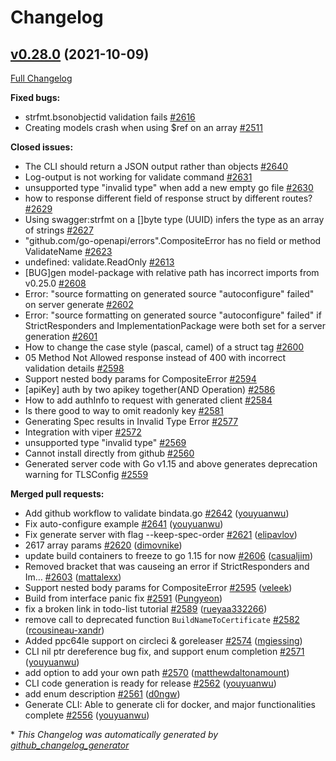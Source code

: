 # Changelog

## [v0.28.0](https://github.com/go-swagger/go-swagger/tree/v0.28.0) (2021-10-09)

[Full Changelog](https://github.com/go-swagger/go-swagger/compare/v0.27.0...v0.28.0)

**Fixed bugs:**

- strfmt.bsonobjectid validation fails [\#2616](https://github.com/go-swagger/go-swagger/issues/2616)
- Creating models crash when using $ref on an array [\#2511](https://github.com/go-swagger/go-swagger/issues/2511)

**Closed issues:**

- The CLI should return a JSON output rather than objects [\#2640](https://github.com/go-swagger/go-swagger/issues/2640)
- Log-output is not working for validate command [\#2631](https://github.com/go-swagger/go-swagger/issues/2631)
- unsupported type "invalid type" when add a new empty go file [\#2630](https://github.com/go-swagger/go-swagger/issues/2630)
- how to response different field of response struct by different routes? [\#2629](https://github.com/go-swagger/go-swagger/issues/2629)
- Using swagger:strfmt on a \[\]byte type \(UUID\) infers the type as an array of strings [\#2627](https://github.com/go-swagger/go-swagger/issues/2627)
- "github.com/go-openapi/errors".CompositeError has no field or method ValidateName [\#2623](https://github.com/go-swagger/go-swagger/issues/2623)
- undefined: validate.ReadOnly [\#2613](https://github.com/go-swagger/go-swagger/issues/2613)
- \[BUG\]gen model-package with relative path has incorrect imports from v0.25.0 [\#2608](https://github.com/go-swagger/go-swagger/issues/2608)
- Error: "source formatting on generated source "autoconfigure" failed" on server generate [\#2602](https://github.com/go-swagger/go-swagger/issues/2602)
- Error: "source formatting on generated source "autoconfigure" failed" if StrictResponders and ImplementationPackage were both set for a server generation [\#2601](https://github.com/go-swagger/go-swagger/issues/2601)
- How to change the case style \(pascal, camel\) of a struct tag  [\#2600](https://github.com/go-swagger/go-swagger/issues/2600)
- 05 Method Not Allowed response instead of 400 with incorrect validation details [\#2598](https://github.com/go-swagger/go-swagger/issues/2598)
- Support nested body params for CompositeError [\#2594](https://github.com/go-swagger/go-swagger/issues/2594)
- \[apiKey\] auth by two apikey together\(AND Operation\) [\#2586](https://github.com/go-swagger/go-swagger/issues/2586)
- How to add authInfo to request with generated client [\#2584](https://github.com/go-swagger/go-swagger/issues/2584)
- Is there good to way to omit readonly key [\#2581](https://github.com/go-swagger/go-swagger/issues/2581)
- Generating Spec results in Invalid Type Error [\#2577](https://github.com/go-swagger/go-swagger/issues/2577)
- Integration with viper [\#2572](https://github.com/go-swagger/go-swagger/issues/2572)
- unsupported type "invalid type" [\#2569](https://github.com/go-swagger/go-swagger/issues/2569)
- Cannot install directly from github [\#2560](https://github.com/go-swagger/go-swagger/issues/2560)
- Generated server code with Go v1.15 and above generates deprecation warning for TLSConfig [\#2559](https://github.com/go-swagger/go-swagger/issues/2559)

**Merged pull requests:**

- Add github workflow to validate bindata.go [\#2642](https://github.com/go-swagger/go-swagger/pull/2642) ([youyuanwu](https://github.com/youyuanwu))
- Fix auto-configure example [\#2641](https://github.com/go-swagger/go-swagger/pull/2641) ([youyuanwu](https://github.com/youyuanwu))
- Fix generate server with flag --keep-spec-order [\#2621](https://github.com/go-swagger/go-swagger/pull/2621) ([elipavlov](https://github.com/elipavlov))
- 2617 array params [\#2620](https://github.com/go-swagger/go-swagger/pull/2620) ([dimovnike](https://github.com/dimovnike))
- update build containers to freeze to go 1.15 for now [\#2606](https://github.com/go-swagger/go-swagger/pull/2606) ([casualjim](https://github.com/casualjim))
- Removed bracket that was causeing an error if StrictResponders and Im… [\#2603](https://github.com/go-swagger/go-swagger/pull/2603) ([mattalexx](https://github.com/mattalexx))
- Support nested body params for CompositeError [\#2595](https://github.com/go-swagger/go-swagger/pull/2595) ([veleek](https://github.com/veleek))
- Build from interface panic fix [\#2591](https://github.com/go-swagger/go-swagger/pull/2591) ([Pungyeon](https://github.com/Pungyeon))
- fix a broken link in todo-list tutorial [\#2589](https://github.com/go-swagger/go-swagger/pull/2589) ([rueyaa332266](https://github.com/rueyaa332266))
- remove call to deprecated function `BuildNameToCertificate` [\#2582](https://github.com/go-swagger/go-swagger/pull/2582) ([rcousineau-xandr](https://github.com/rcousineau-xandr))
- Added ppc64le support on circleci & goreleaser [\#2574](https://github.com/go-swagger/go-swagger/pull/2574) ([mgiessing](https://github.com/mgiessing))
- CLI nil ptr dereference bug fix, and support enum completion [\#2571](https://github.com/go-swagger/go-swagger/pull/2571) ([youyuanwu](https://github.com/youyuanwu))
- add option to add your own path [\#2570](https://github.com/go-swagger/go-swagger/pull/2570) ([matthewdaltonamount](https://github.com/matthewdaltonamount))
- CLI code generation is ready for release [\#2562](https://github.com/go-swagger/go-swagger/pull/2562) ([youyuanwu](https://github.com/youyuanwu))
- add enum description [\#2561](https://github.com/go-swagger/go-swagger/pull/2561) ([d0ngw](https://github.com/d0ngw))
- Generate CLI: Able to generate cli for docker, and major functionalities complete [\#2556](https://github.com/go-swagger/go-swagger/pull/2556) ([youyuanwu](https://github.com/youyuanwu))



\* *This Changelog was automatically generated by [github_changelog_generator](https://github.com/github-changelog-generator/github-changelog-generator)*
